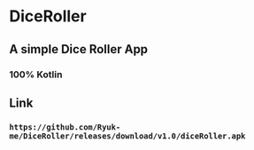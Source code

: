 # DiceRoller

## A simple Dice Roller App
### 100% Kotlin
## Link<br>
### `https://github.com/Ryuk-me/DiceRoller/releases/download/v1.0/diceRoller.apk`
